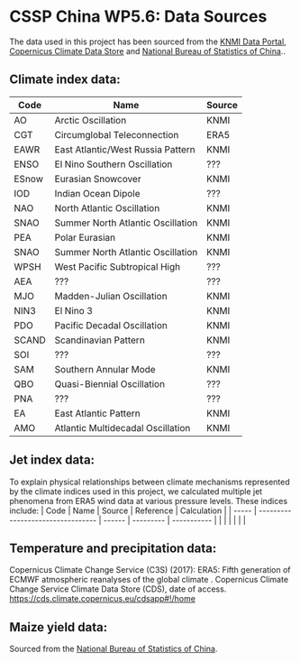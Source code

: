# CSSP China WP5.6: Data Sources

The data used in this project has been sourced from the [KNMI Data Portal](https://climexp.knmi.nl/selectindex.cgi), [Copernicus Climate Data Store](https://cds.climate.copernicus.eu/cdsapp#!/home) and [National Bureau of Statistics of China](http://www.stats.gov.cn/english/)..


## Climate index data:
| Code  | Name                              | Source |
| ----- | --------------------------------- | ------ |
| AO    | Arctic Oscillation                | KNMI   |
| CGT   | Circumglobal Teleconnection       | ERA5   |
| EAWR  | East Atlantic/West Russia Pattern | KNMI   |
| ENSO  | El Nino Southern Oscillation      | ???    |
| ESnow | Eurasian Snowcover                | KNMI   |
| IOD   | Indian Ocean Dipole               | ???    |
| NAO   | North Atlantic Oscillation        | KNMI   |
| SNAO  | Summer North Atlantic Oscillation | KNMI 
| PEA   | Polar Eurasian                    | KNMI   |
| SNAO  | Summer North Atlantic Oscillation | KNMI   |
| WPSH  | West Pacific Subtropical High     | ???    |
| AEA   | ???                               | ???    | # not sure what this is or if we use it 
| MJO   | Madden-Julian Oscillation         | KNMI   |
| NIN3  | El Nino 3                         | KNMI   |
| PDO   | Pacific Decadal Oscillation       | KNMI   |
| SCAND | Scandinavian Pattern              | KNMI   |
| SOI   | ???                               | ???    | # not sure what this is or if we use it 
| SAM   | Southern Annular Mode             | KNMI   | # not sure we have this 
| QBO   | Quasi-Biennial Oscillation        | ???    |
| PNA   | ???                               | ???    | # not sure what this is or if we use it 
| EA    | East Atlantic Pattern             | KNMI   |
| AMO   | Atlantic Multidecadal Oscillation | KNMI   |



## Jet index data:
To explain physical relationships between climate mechanisms represented by the climate indices used in this project, we calculated multiple jet phenomena from ERA5 wind data at various pressure levels. These indices include:
| Code  | Name                              | Source | Reference | Calculation |
| ----- | --------------------------------- | ------ | --------- | ----------- |
|       |                                   |        |           |             |




## Temperature and precipitation data:
Copernicus Climate Change Service (C3S) (2017): ERA5: Fifth generation of ECMWF atmospheric reanalyses of the global climate . Copernicus Climate Change Service Climate Data Store (CDS), date of access. https://cds.climate.copernicus.eu/cdsapp#!/home

## Maize yield data:
Sourced from the [National Bureau of Statistics of China](http://www.stats.gov.cn/english/).


